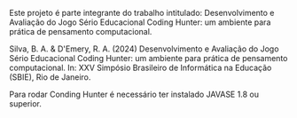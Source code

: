 Este projeto é parte integrante do trabalho intitulado: Desenvolvimento e Avaliação do Jogo Sério Educacional Coding Hunter: um ambiente para prática de pensamento computacional.

Silva, B. A. & D'Emery, R. A. (2024) Desenvolvimento e Avaliação do Jogo Sério Educacional Coding Hunter: um ambiente para prática de pensamento computacional. In: XXV Simpósio Brasileiro de Informática na Educação (SBIE), Rio de Janeiro.

Para rodar Conding Hunter é necessário ter instalado JAVASE 1.8 ou superior.
